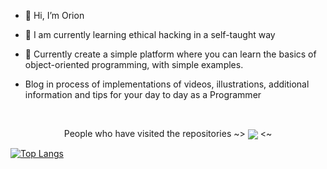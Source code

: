 - 👋 Hi, I’m Orion

- 🌱 I am currently learning ethical hacking in a self-taught way
- 💞️ Currently create a simple platform where you can learn the basics of object-oriented programming, with simple examples.
- Blog in process of implementations of videos, illustrations, additional information and tips for your day to day as a Programmer 
<!---
orion9ftf/orion9ftf is a ✨ special ✨ repository because its `README.md` (this file) appears on your GitHub profile.
You can click the Preview link to take a look at your changes.
--->

<br />

 <p align="center">People who have visited the repositories ~> <img align="center" src="https://profile-counter.glitch.me/orion9ftf/count.svg" /> <~ </p>

[![Top Langs](https://github-readme-stats.vercel.app/api/top-langs/?username=anuraghazra&layout=compact)](https://github.com/orion9ftf/orion9ftf)
